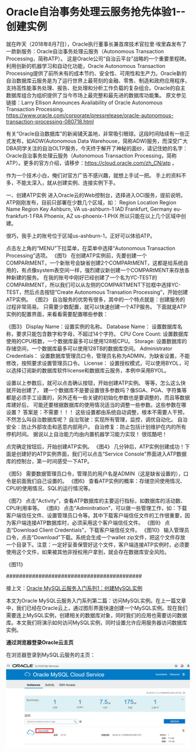 # Oracle自治事务处理云服务抢先体验1--创建实例



就在昨天（2018年8月7日），Oracle执行董事长兼首席技术官拉里·埃里森发布了一款新服务：Oracle自治事务处理云服务（Autonomous Transaction Processing，简称ATP）。 这是Oracle公司“自治云平台”战略的一个重要里程碑。利用创新的机器学习和自动化功能，Oracle Autonomous Transaction Processing提供了前所未有的成本节约、安全性、可用性和生产力。Oracle新的自治数据库云服务是为了运行世界上最苛刻的金融、零售、制造和政府应用程序，支持高性能事务处理、报告、批处理和分析工作负载的复杂组合。Oracle的自主数据库组合为组织提供了当今市场上最完整和最先进的数据库功能集。
原文参见链接：Larry Ellison Announces Availability of Oracle Autonomous Transaction Processing. https://www.oracle.com/corporate/pressrelease/oracle-autonomous-transaction-processing-080718.html

有关“Oracle自治数据库”的新闻铺天盖地，非常吸引眼球。这段时间陆续有一些正式发布，如ADW(Autonomous Data Warehouse，简称ADW)服务，而深受广大DBA同学关注的自治OLTP服务，今天终于解开了神秘的面纱，请记住她的名字：Oracle自治事务处理云服务（Autonomous Transaction Processing，简称ATP）。更多的官方介绍，请移步：https://cloud.oracle.com/zh_CN/atp 。

作为一个技术小白，俺们对官方广告不感兴趣，就想上手试一把。
手上的资料不多，不能太深入，就从创建实例、连接实例下手。

一、创建ATP实例
进入Oracle云的Web控制台，选择进入OCI服务，提前说明，ATP刚刚发布，目前只部署在少数几个区域，如：
Region Location	Region Name	Region Key
Ashburn, VA	us-ashburn-1	IAD
Frankfurt, Germany	eu-frankfurt-1	FRA
Phoenix, AZ	us-phoenix-1	PHX
所以只能在以上几个区域中创建。

很巧，我手上的账号位于区域us-ashburn-1，正好可以体验ATP。

点击左上角的“MENU”下拉菜单，在菜单中选择“Autonomous Transaction Processing”选项。
《图1》
在创建ATP实例前，先要创建一个COMPARtMENT，一个新账号会缺省创建2个COMPARtMENT，这都是给系统自用的，有点像system表空间一样，强烈建议新创建一个COMPARtMENT来存放各种新建的服务。 在我的账号中刚好已经创建了一个名为YC-TEST的COMPARtMENT，所以我们可以从左侧的COMPARTMENT下拉框中选择YC-TEST，然后点击按钮“Create Autonomous Transation Processing”，开始创建ATP实例。
《图2》
自治服务的优势有很多，其中的一个特点就是：创建服务的过程非常简易。 只需要少数配置，就可以快速创建一个ATP服务。
下面就是ATP实例的配置界面，来看看需要配置哪些参数：

《图3》
Display Name：设置实例的名称。
Database Name： 设置数据库名称，要求只能包含数字和字母，不超过14个字符。
CPU Core Count:  设置数据库使用的CPU核数，一个数据库最多可以使用128核CPU。
Storage: 设置数据库的存储空间，一个数据库最多可以使用128TB的数据库空间。
Administrator Credentials： 设置数据库管理员口令，管理员名称为ADMIN，为缺省设置，不能修改，按照要求设置管理员口令。
License： 设置授权模式，可以使用BYOL，可以选择订阅新的数据库软件license和数据库云服务，本例中采用BYOL。

设置以上参数后，就可以点击确认按钮，开始创建ATP实例。 等等，怎么这么快就开始创建了， 建一个数据库不是要设置很多参数吗？像SGA、PGA、字符集等都是必须手工设置的，另外还有一些关键的初始化参数也是要调整的，而且等数据库建好后， 可能还要根据数据库的使用情况适当的调整一些参数。这些参数在哪设置？
答案是：不需要！！！  这些设置都由系统自动调整，根本不需要人干预，不然怎么叫自治数据库呢？
自治驾驶：实现所有管理，监控，调优自动化。
自治安全：防止外部攻击和恶意内部用户。
自治修复：防止包括计划维护在内的所有停机时间。
据说以上自治能力均由内置机器学习能力实现！ 很炫酷吧！

点完确定按钮后，开始创建ATP实例。
《图4》
几分钟后，ATP实例创建成功！下面是创建好的ATP实例界面，我们可以点击“Service Console”界面进入ATP数据库的控制台，第一时间感受一下ATP。

《图5》
需要数据管理员口令，管理员的用户名是ADMIN（这是缺省设置的），口令是前面我们自己设置的。
《图6》
查看ATP实例的概率：存储空间使用情况、CPU的使用情况、SQL的运行情况等。

《图7》
点击“Activity”，查看ATP数据库的主要运行指标，如数据库的活动数、CPU利用率等。
《图8》
点击“Adminitration”，可以做一些管理工作，如：下载客户端信任文件、设置管理员口令等。其中下载客户端信任文件的工作很重要，因为客户端连接ATP数据库时，必须采用这个客户端信任文件。
《图9》
点击“Download Client Credentials”，下载客户端信任文件。
《图10》
输入管理员口令，点击“Download”下载。系统会生成一个wallet zip文件，把这个文件存放一个目录下。注意：一定好妥善保管好这个文件，客户端连接ATP实例时，必须要使用这个文件，如果被其他非授权用户拿到，就会存在数据库安全风险。

《图11》





##########################################

接上文：[Oracle MySQL云服务入门系列1：创建MySQL实例](https://github.com/cloud-is-coming/oraclecloud/blob/master/mysqlcs-get-started/mysqlcs-get-started-series1_provisioning.md)



本文为Oracle MySQL云服务入门系列第二篇：访问MySQL实例。在上一篇文章中，我们已经在Oracle云上，通过图形界面快速创建一个MySQL实例。现在我们需要连上MySQL实例，创建相关的数据库对象，同时我们的应用也需要访问数据库。本文我们将演示如何访问MySQL实例，同时设置允许应用服务器访问数据库实例。



**通过浏览器登录Oracle云主页**

在浏览器登录到MySQL云服务的主页：

![**<图片1>**](https://github.com/cloud-is-coming/oraclecloud/blob/master/mysqlcs-get-started/access/1.jpg)













